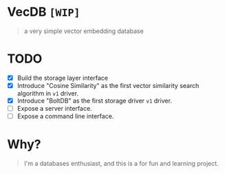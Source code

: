 VecDB `[WIP]`
===========
> a very simple vector embedding database

TODO
====
- [x] Build the storage layer interface
- [x] Introduce "Cosine Similarity" as the first vector similarity search algorithm in `v1` driver.
- [x] Introduce "BoltDB" as the first storage driver `v1` driver.
- [ ] Expose a server interface.
- [ ] Expose a command line interface.

Why?
====
> I'm a databases enthusiast, and this is a for fun and learning project.